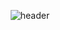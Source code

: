 <div align=center>
  
  ![header](https://capsule-render.vercel.app/api?type=waving&color=0:FFECB3,100:FFECB3&height=300&section=header&text=CHOIZION's%20Github&fontSize=45&fontColor=auto)

</div>

